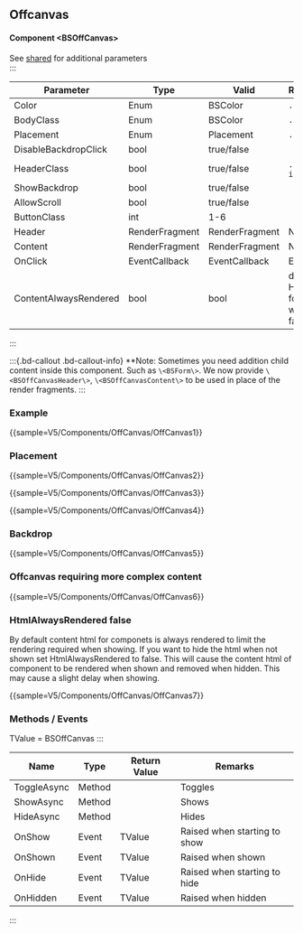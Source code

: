 ﻿## Offcanvas
#### Component \<BSOffCanvas\>
See [shared](layout/shared) for additional parameters    
:::

| Parameter             | Type						| Valid          | Remarks/Output													| 
|-----------------------|---------------------------|----------------|------------------------------------------------------------------|
| Color                 | Enum						| BSColor        | `.bg-[]`															| { .table-striped}
| BodyClass             | Enum						| BSColor        | `.alert-[]`														|
| Placement             | Enum						| Placement      | `.offcanvas-[]`													|
| DisableBackdropClick  | bool						| true/false     |																	|
| HeaderClass           | bool						| true/false     | `.d-flex` `.align-items-center`									|
| ShowBackdrop          | bool						| true/false     |																	|
| AllowScroll           | bool						| true/false     |																	|
| ButtonClass           | int						| 1-6            |																	|
| Header                | RenderFragment			| RenderFragment | Nested Content													|
| Content               | RenderFragment			| RenderFragment | Nested Content													|
| OnClick               | EventCallback				| EventCallback  | EventCallback													|
| ContentAlwaysRendered | bool                      | bool           | default=false. Hides content for component when not show if false |

:::

:::{.bd-callout .bd-callout-info}
**Note: Sometimes you need addition child content inside this component. Such as `\<BSForm\>`. We now provide `\<BSOffCanvasHeader\>`, `\<BSOffCanvasContent\>` to be used in place of the render fragments.
:::

### Example

{{sample=V5/Components/OffCanvas/OffCanvas1}}

### Placement
{{sample=V5/Components/OffCanvas/OffCanvas2}}

{{sample=V5/Components/OffCanvas/OffCanvas3}}

{{sample=V5/Components/OffCanvas/OffCanvas4}}

### Backdrop
{{sample=V5/Components/OffCanvas/OffCanvas5}}

### Offcanvas requiring more complex content

{{sample=V5/Components/OffCanvas/OffCanvas6}}

### HtmlAlwaysRendered false
By default content html for componets is always rendered to limit the rendering required when showing. If you want to hide the html when not shown set HtmlAlwaysRendered to false. This will cause the content html of component to be rendered when shown and removed when hidden. This may cause a slight delay when showing.

{{sample=V5/Components/OffCanvas/OffCanvas7}}
### Methods / Events
TValue = BSOffCanvas
:::

| Name        | Type   | Return Value | Remarks                      |
|-------------|--------|--------------|------------------------------|
| ToggleAsync | Method |              | Toggles                      |
| ShowAsync   | Method |              | Shows                        |
| HideAsync   | Method |              | Hides                        |
| OnShow      | Event  | TValue       | Raised when starting to show |
| OnShown     | Event  | TValue       | Raised when shown            |
| OnHide      | Event  | TValue       | Raised when starting to hide |
| OnHidden    | Event  | TValue       | Raised when hidden           |
:::
